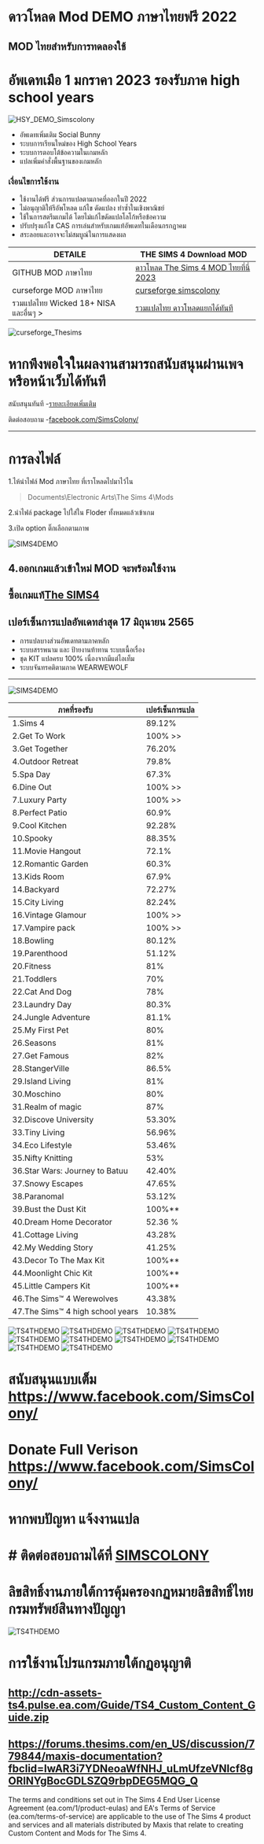 

# ดาวโหลด Mod DEMO ภาษาไทยฟรี 2022
## MOD ไทยสำหรับการทดลองใช้ 

# อัพเดทเมือ 1 มกราคา 2023 รองรับภาค high school years
![HSY_DEMO_Simscolony](https://user-images.githubusercontent.com/13219372/182023795-8dd05ea6-68b8-4932-912d-8f4ec92c1eaf.jpg)

- อัพเดทเพิ่มเติม Social Bunny
- ระบบการเรียนใหม่ของ High School Years
- ระบบการตอบโต้ข้อความในเกมหลัก
- แปลเพิ่มคำสั่งพื้นฐานของเกมหลัก


### เงื่อนไขการใช้งาน
- ใช้งานได้ฟรี ส่วนการแปลตามภาคที่ออกในปี 2022
- ไม่อนุญาติให้รีอัพโหลด แก้ไข ดัดแปลง ทำซ้ำในเชิงพาณิชย์ 
- ใช้ในการสตรีมเกมได้ โดยไม่แก้ไขดัดแปลโลโก้หรือข้อความ 
- ปรับปรุงแก้ไข CAS การเล่นสำหรับเกมแท้อัพเดทในเดือนกรกฏาคม
- สระลอยและอาจจะไม่สมบูณ์ในการแสดงผล

| DETAILE   | THE SIMS 4 Download MOD |
| ------------- | ------------- |
|GITHUB MOD ภาษาไทย   | [ดาวโหลด  The Sims 4 MOD ไทยที่นี่ 2023](https://github.com/simscolony/TS4THDEMO/raw/master/%5BSIMSCOLONY%5D_SIMS4_THAI_DEMO_2023.package) |
|curseforge MOD ภาษาไทย   | [curseforge simscolony](https://www.curseforge.com/members/simscolony/projects) |
|รวมแปลไทย Wicked 18+  NISA และอื่นๆ > | [รวมแปลไทย ดาวโหลดแยกได้ทันที](https://simscolony.github.io)|


![curseforge_Thesims](https://thesims4.curseforge.com/assets/fb2.jpg)


# หากพึงพอใจในผลงานสามารถสนับสนุนผ่านเพจหรือหน้าเว็บได้ทันที

สนับสนุนทันที 
-[รายละเอียดเพิ่มเติม](https://simscolony.github.io/Recent.html)


ติดต่อสอบถาม
-[facebook.com/SimsColony/](https://www.facebook.com/SimsColony)


-------------------------------------------
# การลงไฟล์
1.ไห้นำไฟล์ Mod ภาษาไทย ที่เราโหลดไปมาไว้ไน 

>Documents\Electronic Arts\The Sims 4\Mods

2.นำไฟล์ package ไปใส่ใน Floder ทั้งหมดแล้วเข้าเกม

3.เปิด option ติ๊กเลือกตามภาพ

 ![SIMS4DEMO](https://github.com/simscolony/TS4THDEMO/blob/master/menu2.png?raw=true)
 
4.ออกเกมแล้วเข้าใหม่ MOD จะพร้อมใช้งาน
------------------------------------------
## ซื้อเกมแท้[The SIMS4](https://www.cdkeys.com/pc/games/the-sims-4-standard-edition-pc-cd-key-origin?mw_aref=simscolony)
## เปอร์เซ็นการแปลอัพเดทล่าสุด 17 มิถุนายน 2565

* การแปลบางส่วนอัพเดทตามภาคหลัก
* ระบบสรรพนาม และ ป้ายงานท้าทาน ระบบเนื้อเรื่อง
* ชุด KIT แปลครบ 100% เนื่องจากมีแต่ไอเท็ม
* ระบบจันทรคติตามภาค WEARWEWOLF
-------------------------------------
 ![SIMS4DEMO](https://cdn.cloudflare.steamstatic.com/steam/apps/1222670/capsule_616x353.jpg)
 
| ภาคที่รองรับ   | เปอร์เซ็นการแปล|
| ------------- | ------------- |
| 1.Sims 4 |  89.12% |
| 2.Get To Work | 100% >>|
| 3.Get Together|  76.20%|
| 4.Outdoor Retreat | 79.8% |
| 5.Spa Day|  67.3%|
| 6.Dine Out |  100% >>|
| 7.Luxury Party|  100% >>|
| 8.Perfect Patio|  60.9%|
| 9.Cool Kitchen | 92.28%|
| 10.Spooky|  88.35%|
| 11.Movie Hangout | 72.1%|
| 12.Romantic Garden | 60.3%|
| 13.Kids Room|  67.9%|
| 14.Backyard|  72.27% |
| 15.City Living | 82.24% | 
| 16.Vintage Glamour | 100% >>| 
| 17.Vampire pack | 100% >>| 
| 18.Bowling|  80.12%| 
| 19.Parenthood  | 51.12%|
| 20.Fitness | 81%| 
| 21.Toddlers | 70%| 
| 22.Cat And Dog | 78%| 
| 23.Laundry Day | 80.3%| 
| 24.Jungle Adventure | 81.1%| 
| 25.My First Pet | 80%| 
| 26.Seasons | 81%| 
| 27.Get Famous | 82%| 
| 28.StangerVille | 86.5%| 
| 29.Island Living |81%|
| 30.Moschino |80%|
| 31.Realm of magic| 87%|
| 32.Discove University | 53.30%| 
| 33.Tiny Living | 56.96%| 
| 34.Eco Lifestyle |  53.46%| 
| 35.Nifty Knitting|  53%| 
| 36.Star Wars: Journey to Batuu | 42.40%| 
| 37.Snowy Escapes|  47.65%| 
| 38.Paranomal|  53.12%| 
| 39.Bust the Dust Kit |  100%**| 
| 40.Dream Home Decorator|  52.36 %| 
| 41.Cottage Living  | 43.28%| 
| 42.My Wedding Story |  41.25%| 
| 43.Decor To The Max Kit | 100%**| 
| 44.Moonlight Chic Kit|  100%**| 
| 45.Little Campers Kit | 100%**| 
| 46.The Sims™ 4 Werewolves | 43.38%| 
| 47.The Sims™ 4 high school years | 10.38%| 

![TS4THDEMO](https://i.imgur.com/Cb0ETW7.jpg)
![TS4THDEMO](https://i.imgur.com/WX3uPMf.jpg)
![TS4THDEMO](https://i.imgur.com/34GSL2S.jpg)
![TS4THDEMO](https://i.imgur.com/rppsRWD.jpg)
![TS4THDEMO](https://i.imgur.com/EumppKh.jpg)
![TS4THDEMO](https://i.imgur.com/AtVlOpM.jpg)
![TS4THDEMO](https://i.imgur.com/VlXvCl9.jpg)
![TS4THDEMO](https://i.imgur.com/1FqiZmm.jpg)
![TS4THDEMO](https://i.imgur.com/vfTgFyH.jpg)
![TS4THDEMO](https://i.imgur.com/7dFetNb.jpg)


# สนับสนุนแบบเต็ม https://www.facebook.com/SimsColony/
# Donate Full Verison https://www.facebook.com/SimsColony/


# หากพบปัญหา แจ้งงานแปล
# # ติดต่อสอบถามได้ที่ [SIMSCOLONY](https://www.facebook.com/SimsColony/)

# ลิขสิทธิ์งานภายใต้การคุ้มครองกฏหมายลิขสิทธิ์ไทย กรมทรัพย์สินทางปัญญา
![TS4THDEMO](hhttps://i.imgur.com/NRrIqrT.jpg)

# การใช้งานโปรแกรมภายใต้กฏอนุญาติ 
## http://cdn-assets-ts4.pulse.ea.com/Guide/TS4_Custom_Content_Guide.zip
## https://forums.thesims.com/en_US/discussion/779844/maxis-documentation?fbclid=IwAR3i7YDNeoaWfNHJ_uLmUfzeVNIcf8gORINYgBocGDLSZQ9rbpDEG5MQG_Q

The terms and conditions set out in The Sims 4 End User License Agreement (ea.com/1/product-eulas) and EA's Terms of Service (ea.com/terms-of-service) are applicable to the use of The Sims 4 product and services and all materials distributed by Maxis that relate to creating Custom Content and Mods for The Sims 4.
